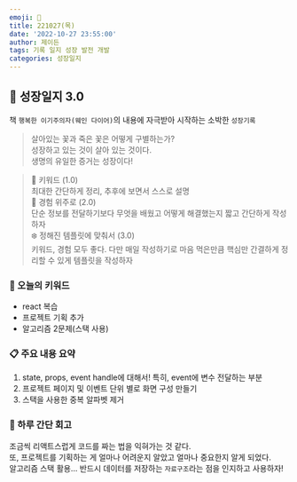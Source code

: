 ```yaml
---
emoji: 🌱
title: 221027(목)
date: '2022-10-27 23:55:00'
author: 제이든
tags: 기록 일지 성장 발전 개발
categories: 성장일지
---
```


## 🎄 성장일지 3.0

책 `행복한 이기주의자(웨인 다이어)`의 내용에 자극받아 시작하는 소박한 `성장기록`

> 살아있는 꽃과 죽은 꽃은 어떻게 구별하는가?<br/>
> 성장하고 있는 것이 살아 있는 것이다.<br/>
> 생명의 유일한 증거는 성장이다!

> 🌳 키워드 (1.0)<br/>
> 최대한 간단하게 정리, 추후에 보면서 스스로 설명<br/>
> 🍉 경험 위주로 (2.0)<br/>
> 단순 정보를 전달하기보다 무엇을 배웠고 어떻게 해결했는지 짧고 간단하게 작성하자<br/>
> ❄️ 정해진 템플릿에 맞춰서 (3.0)<br/>
> 키워드, 경험 모두 좋다. 다만 매일 작성하기로 마음 먹은만큼 핵심만 간결하게 정리할 수 있게 템플릿을 작성하자

### 🔑 오늘의 키워드

- react 복습
- 프로젝트 기획 추가
- 알고리즘 2문제(스택 사용)

### 📋 주요 내용 요약

1. state, props, event handle에 대해서! 특히, event에 변수 전달하는 부분
2. 프로젝트 페이지 및 이벤트 단위 별로 화면 구성 만들기
3. 스택을 사용한 중복 알파벳 제거

### 📝 하루 간단 회고

조금씩 리액트스럽게 코드를 짜는 법을 익혀가는 것 같다.<br/>
또, 프로젝트를 기획하는 게 얼마나 어려운지 알았고 얼마나 중요한지 알게 되었다.<br/>
알고리즘 스택 활용... 반드시 데이터를 저장하는 `자료구조`라는 점을 인지하고 사용하자!

```toc

```
